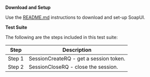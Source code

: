 **Download and Setup**

Use the [README.md](/SabreAPIsTestSuites/README.md) instructions to download and
set-up SoapUI.

**Test Suite**

The following are the steps included in this test suite:

| **Step** | **Description**                                       |
|----------|-------------------------------------------------------|
| Step 1   | SessionCreateRQ - get a session token. |
| Step 2   | SessionCloseRQ - close the session.    |


